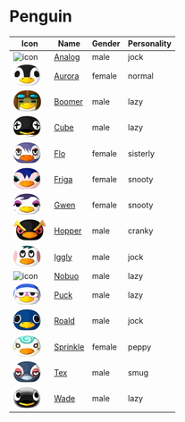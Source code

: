 # Penguin

|Icon|Name|Gender|Personality|
|---|---|---|---|
|![icon](./analog/icon.png)|[Analog](./analog)|male|jock|
|![icon](./aurora/icon.png)|[Aurora](./aurora)|female|normal|
|![icon](./boomer/icon.png)|[Boomer](./boomer)|male|lazy|
|![icon](./cube/icon.png)|[Cube](./cube)|male|lazy|
|![icon](./flo/icon.png)|[Flo](./flo)|female|sisterly|
|![icon](./friga/icon.png)|[Friga](./friga)|female|snooty|
|![icon](./gwen/icon.png)|[Gwen](./gwen)|female|snooty|
|![icon](./hopper/icon.png)|[Hopper](./hopper)|male|cranky|
|![icon](./iggly/icon.png)|[Iggly](./iggly)|male|jock|
|![icon](./nobuo/icon.png)|[Nobuo](./nobuo)|male|lazy|
|![icon](./puck/icon.png)|[Puck](./puck)|male|lazy|
|![icon](./roald/icon.png)|[Roald](./roald)|male|jock|
|![icon](./sprinkle/icon.png)|[Sprinkle](./sprinkle)|female|peppy|
|![icon](./tex/icon.png)|[Tex](./tex)|male|smug|
|![icon](./wade/icon.png)|[Wade](./wade)|male|lazy|
